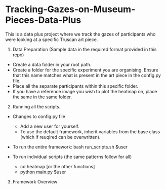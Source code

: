 # Tracking-Gazes-on-Museum-Pieces-Data-Plus
This is a data plus project where we track the gazes of participants who were looking at a specific Truscan art piece.

1. Data Preparation (Sample data in the required format provided in this repo)
- Create a data folder in your root path. 
- Create a folder for the specific experiment you are organising. Ensure that this name matches what is present in the art piece in the config.py file. 
- Place all the separate participants within this specific folder. 
- If you have a reference image you wish to plot the heatmap on, place the same in the same folder. 

2. Running all the scripts. 
- Changes to config.py file 
    - Add a new user for yourself. 
    - To use the default framework, inherit variables from the base class (which if reuqired can be overwritten). 

- To run the entire framework: bash run_scripts.sh $user
- To run individual scripts (the same patterns follow for all)
    - cd heatmap [or the other functions]
    - python main.py $user

3. Framework Overview

